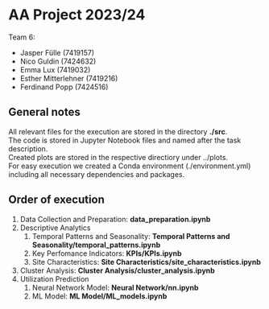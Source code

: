 # AA Project 2023/24
Team 6:
- Jasper Fülle (7419157)
- Nico Guldin (7424632)
- Emma Lux (7419032)
- Esther Mitterlehner (7419216)
- Ferdinand Popp (7424516)

## General notes

All relevant files for the execution are stored in the directory **./src**.  
The code is stored in Jupyter Notebook files and named after the task description.  
Created plots are stored in the respective directiory under ../plots.   
For easy execution we created a Conda environment (./environment.yml) including all necessary dependencies and packages.

## Order of execution
1. Data Collection and Preparation: **data_preparation.ipynb**
2. Descriptive Analytics
   1. Temporal Patterns and Seasonality: **Temporal Patterns and Seasonality/temporal_patterns.ipynb**
   2. Key Perfomance Indicators: **KPIs/KPIs.ipynb**
   3. Site Characteristics: **Site Characteristics/site_characteristics.ipynb**
3. Cluster Analysis: **Cluster Analysis/cluster_analysis.ipynb**
4. Utilization Prediction
   1. Neural Network Model: **Neural Network/nn.ipynb**
   2. ML Model: **ML Model/ML_models.ipynb**